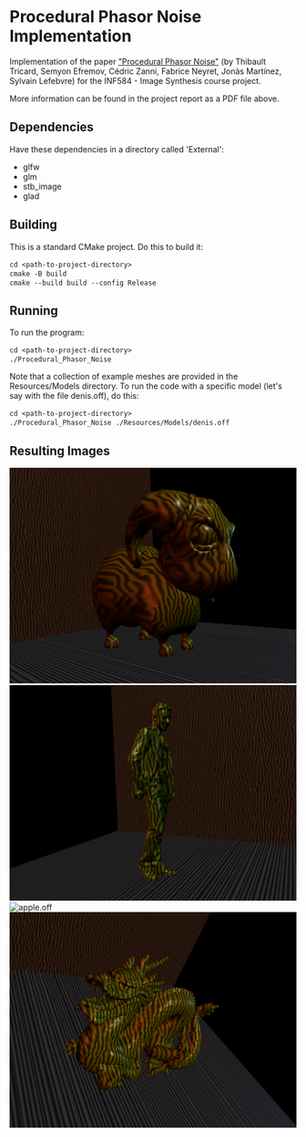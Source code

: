 # Procedural Phasor Noise Implementation

Implementation of the paper ["Procedural Phasor Noise"](https://hal.science/hal-02118508/file/ProceduralPhasorNoise.pdf) (by Thibault Tricard, Semyon Efremov, Cédric Zanni, Fabrice Neyret, Jonàs Martínez, Sylvain Lefebvre) for the INF584 - Image Synthesis course project. 

More information can be found in the project report as a PDF file above.
## Dependencies
Have these dependencies in a directory called 'External':
- glfw
- glm
- stb_image
- glad

## Building
This is a standard CMake project. Do this to build it:

```
cd <path-to-project-directory>
cmake -B build
cmake --build build --config Release
```

## Running

To run the program:

```
cd <path-to-project-directory>
./Procedural_Phasor_Noise
```

Note that a collection of example meshes are provided in the Resources/Models directory. To run the code with a specific model (let's say with the file denis.off), do this:

```
cd <path-to-project-directory>
./Procedural_Phasor_Noise ./Resources/Models/denis.off
```

## Resulting Images
![ram.off](Images/ram.png "ram.off")
![denis.off](Images/denis.png "denis.off")
![apple.off](Images/apple.png "apple.off")
![dragon.off](Images/dragon.png "dragon.off")

